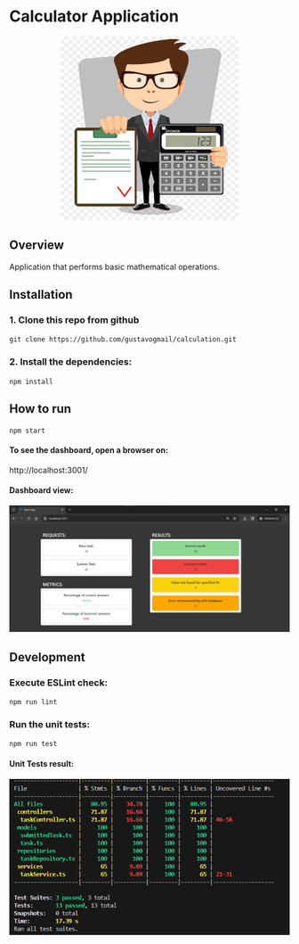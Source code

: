 # Calculator Application
<p align="center">
  <img src="./assets/calculator.jpg" height="330" width="320" />
</p>

## Overview
Application that performs basic mathematical operations.

## Installation
### 1. Clone this repo from github
    git clone https://github.com/gustavogmail/calculation.git
### 2. Install the dependencies:
    npm install

## How to run
    npm start
#### To see the dashboard, open a browser on:
  http://localhost:3001/
#### Dashboard view:
  <img src="./assets/dashboard.png" />

## Development
### Execute ESLint check:
    npm run lint
### Run the unit tests:
    npm run test
#### Unit Tests result:
  <img src="./assets/unit.png" />


